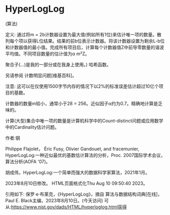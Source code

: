 # HyperLogLog


(算法)



定义:
通过将m = 2b计数器设置为最大值(例如所有1位)来估计唯一项的数量。散列每个项以获得L位结果。结果的前b位表示计数器。将该计数器设置为剩余L-b位和计数器值的最小值。完成所有项目后，计算每个计数器值Z中前导零数量的谐波平均值。不同项目数量的估计值为α m²Z。



聚合子(…)是我的一部分或在我身上使用。)
哈希函数。



另请参阅
计数明显问题[维基百科]。



注意:
这可以在仅使用1500字节内存的情况下以2%的标准误差估计超过10亿个项目的基数。

计数器的数量m较小，通常小于28 = 256。近似因子α约为0.7。精确地计算是乏味的。

计算(大型)集合中唯一项的数量是计算机科学中的Count-distinct问题或应用数学中的Cardinality估计问题。


作者:钢


Philippe Flajolet， Éric Fusy, Olivier Gandouet, and fracemunier, HyperLogLog:一种近似最优的基数估计算法的分析，Proc. 2007国际学术会议，算法分析(AOFA '07)。

胡成伟，HyperLogLog:一个简单而强大的数据科学家算法，2021年1月。








2023年8月10日修改。
HTML页面格式化Thu Aug 10 09:50:40 2023。



引用如下:
保罗·e·布莱克，《HyperLogLog》，摘自
算法与数据结构词典[在线]，Paul E. Black主编，2023年8月10日。(今天访问)
可从:https://www.nist.gov/dads/HTML/hyperloglog.html获得